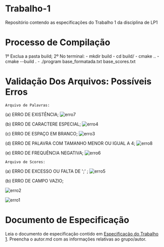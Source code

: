 # Trabalho-1
Repositório contendo as especificações do Trabalho 1 da disciplina de LP1
# Processo de Compilação
1º Exclua a pasta build;
2º No terminal:
    - mkdir build
    - cd build/
    - cmake ..
    - cmake --build .
    - ./program base_formatada.txt base_scores.txt
# Validação Dos Arquivos: Possíveis Erros

    Arquivo de Palavras:

(a) ERRO DE EXISTÊNCIA;
![erro7](https://user-images.githubusercontent.com/82531511/165169587-4716169f-6c34-42ca-994b-30ef84ba4e72.jpeg)

(b) ERRO DE CARACTERE ESPECIAL;
![erro4](https://user-images.githubusercontent.com/82531511/165169521-40e9aa40-c39d-4d5f-983d-4dcfed3ee9ad.jpeg)

(c) ERRO DE ESPAÇO EM BRANCO;
![erro3](https://user-images.githubusercontent.com/82531511/165169500-3a6e1d85-8c78-4fea-92a2-2001242befaf.jpeg)

(d) ERRO DE PALAVRA COM TAMANHO MENOR OU IGUAL A 4;
![erro8](https://user-images.githubusercontent.com/82531511/165169603-b6086557-c573-4507-bdff-b82436223fec.jpeg)

(e) ERRO DE FREQUÊNCIA NEGATIVA;
![erro6](https://user-images.githubusercontent.com/82531511/165169564-f3a13eed-8bc0-4883-85d2-e176df4e1b0c.jpeg)

    Arquivo de Scores:
    
(a) ERRO DE EXCESSO OU FALTA DE ';' ;
![erro5](https://user-images.githubusercontent.com/82531511/165169546-bc2b87cb-76fc-496e-8d7f-6819e51453a3.jpeg)

(b) ERRO DE CAMPO VAZIO;

![erro2](https://user-images.githubusercontent.com/82531511/165169481-7d8320bf-ffb7-474c-af95-e5a5072ee709.jpeg)

![erro1](https://user-images.githubusercontent.com/82531511/165169404-af0261fc-3a9d-4415-99b3-458119852ad2.jpeg)



# Documento de Especificação

Leia o documento de especificação contido em [Especificação do Trabalho 1](https://docs.google.com/document/d/1aa51VNLQ_jpZaEuGkMz2KE8feAkE48-TENZ9eqn48nk/edit?usp=sharing). Preencha o autor.md com as informações relativas ao grupo/autor.
